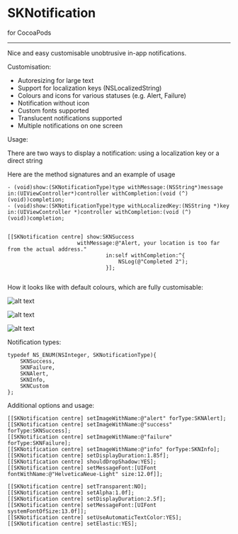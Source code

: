 SKNotification
==============

for CocoaPods
______________

Nice and easy customisable unobtrusive in-app notifications.

Customisation:
* Autoresizing for large text
* Support for localization keys (NSLocalizedString)
* Colours and icons for various statuses (e.g. Alert, Failure)
* Notification without icon
* Custom fonts supported
* Translucent notifications supported
* Multiple notifications on one screen


Usage:

There are two ways to display a notification: using a localization key or a direct string

Here are the method signatures and an example of usage

```
- (void)show:(SKNotificationType)type withMessage:(NSString*)message in:(UIViewController*)controller withCompletion:(void (^)(void))completion;
- (void)show:(SKNotificationType)type withLocalizedKey:(NSString *)key in:(UIViewController *)controller withCompletion:(void (^)(void))completion;


[[SKNotification centre] show:SKNSuccess
                      withMessage:@"Alert, your location is too far from the actual address."
                               in:self withCompletion:^{
                                   NSLog(@"Completed 2");
                               }];
    
```

How it looks like with default colours, which are fully customisable:

![alt text](https://raw.githubusercontent.com/SandorUK/SKNotification/master/screen1.png "Screen1 1")

![alt text](https://raw.githubusercontent.com/SandorUK/SKNotification/master/screen2.png "Screen1 2")

![alt text](https://raw.githubusercontent.com/SandorUK/SKNotification/master/screen3.png "Screen1 3")

Notification types:
```
typedef NS_ENUM(NSInteger, SKNotificationType){
    SKNSuccess,
    SKNFailure,
    SKNAlert,
    SKNInfo,
    SKNCustom
};
```
Additional options and usage:
```
[[SKNotification centre] setImageWithName:@"alert" forType:SKNAlert];
[[SKNotification centre] setImageWithName:@"success" forType:SKNSuccess];
[[SKNotification centre] setImageWithName:@"failure" forType:SKNFailure];
[[SKNotification centre] setImageWithName:@"info" forType:SKNInfo];
[[SKNotification centre] setDisplayDuration:1.85f];
[[SKNotification centre] shouldDropShadow:YES];
[[SKNotification centre] setMessageFont:[UIFont fontWithName:@"HelveticaNeue-Light" size:12.0f]];

[[SKNotification centre] setTransparent:NO];
[[SKNotification centre] setAlpha:1.0f];
[[SKNotification centre] setDisplayDuration:2.5f];
[[SKNotification centre] setMessageFont:[UIFont systemFontOfSize:13.0f]];
[[SKNotification centre] setUseAutomaticTextColor:YES];
[[SKNotification centre] setElastic:YES];
```
